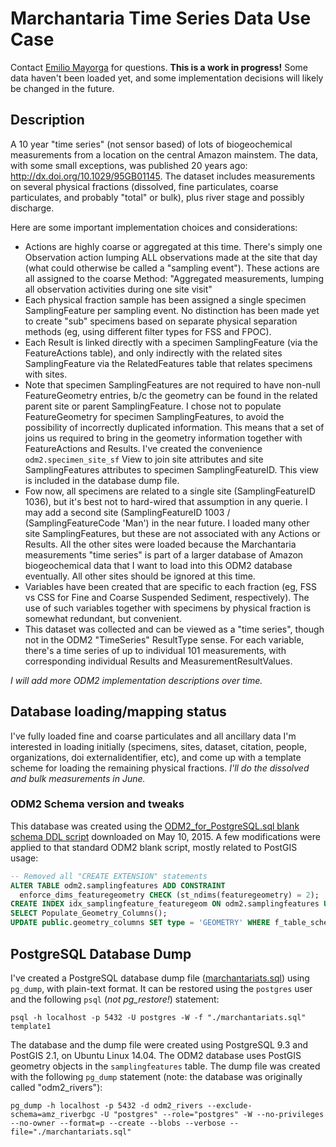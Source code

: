 # Marchantaria Time Series Data Use Case
Contact [Emilio Mayorga](https://github.com/emiliom) for questions. **This is a work in progress!** Some data haven't been loaded yet, and some implementation decisions will likely be changed in the future.

## Description
A 10 year "time series" (not sensor based) of lots of biogeochemical measurements from a location on the central Amazon mainstem. The data, with some small exceptions, was published 20 years ago: http://dx.doi.org/10.1029/95GB01145. The dataset includes measurements on several physical fractions (dissolved, fine particulates, coarse particulates, and probably "total" or bulk), plus river stage and possibly discharge.

Here are some important implementation choices and considerations:
- Actions are highly coarse or aggregated at this time. There's simply one Observation action lumping ALL observations made at the site that day (what could otherwise be called a "sampling event"). These actions are all assigned to the coarse Method:  "Aggregated measurements, lumping all observation activities during one site visit"
- Each physical fraction sample has been assigned a single specimen SamplingFeature per sampling event. No distinction has been made yet to create "sub" specimens based on separate physical separation methods (eg, using different filter types for FSS and FPOC).
- Each Result is linked directly with a specimen SamplingFeature (via the FeatureActions table), and only indirectly with the related sites SamplingFeature via the RelatedFeatures table that relates specimens with sites.
- Note that specimen SamplingFeatures are not required to have non-null FeatureGeometry entries, b/c the geometry can be found in the related parent site or parent SamplingFeature. I chose not to populate FeatureGeometry for specimen SamplingFeatures, to avoid the possibility of incorrectly duplicated information. This means that a set of joins us required to bring in the geometry information together with FeatureActions and Results. I've created the convenience `odm2.specimen_site_sf` View to join site attributes and site SamplingFeatures attributes to specimen SamplingFeatureID. This view is included in the database dump file.
- Fow now, all specimens are related to a single site (SamplingFeatureID 1036), but it's best not to hard-wired that assumption in any querie. I may add a second site (SamplingFeatureID 1003 / (SamplingFeatureCode 'Man') in the near future. I loaded many other site SamplingFeatures, but these are not associated with any Actions or Results. All the other sites were loaded because the Marchantaria measurements "time series" is part of a larger database of Amazon biogeochemical data that I want to load into this ODM2 database eventually. All other sites should be ignored at this time.
- Variables have been created that are specific to each fraction (eg, FSS vs CSS for Fine and Coarse Suspended Sediment, respectively). The use of such variables together with specimens by physical fraction is somewhat redundant, but convenient.
- This dataset was collected and can be viewed as a "time series", though not in the ODM2 "TimeSeries" ResultType sense. For each variable, there's a time series of up to individual 101 measurements, with corresponding individual Results and MeasurementResultValues.

*I will add more ODM2 implementation descriptions over time.*

## Database loading/mapping status
I've fully loaded fine and coarse particulates and all ancillary data I'm interested in loading initially (specimens, sites, dataset, citation, people, organizations, doi externalidentifier, etc), and come up with a template scheme for loading the remaining physical fractions. *I'll do the dissolved and bulk measurements in June.*

### ODM2 Schema version and tweaks
This database was created using the [ODM2_for_PostgreSQL.sql blank schema DDL script](https://github.com/ODM2/ODM2/blob/master/src/blank_schema_scripts/postgresql/ODM2_for_PostgreSQL.sql) downloaded on May 10, 2015. A few modifications were applied to that standard ODM2 blank script, mostly related to PostGIS usage:
```sql
-- Removed all "CREATE EXTENSION" statements
ALTER TABLE odm2.samplingfeatures ADD CONSTRAINT 
  enforce_dims_featuregeometry CHECK (st_ndims(featuregeometry) = 2);
CREATE INDEX idx_samplingfeature_featuregeom ON odm2.samplingfeatures USING gist (featuregeometry);
SELECT Populate_Geometry_Columns();
UPDATE public.geometry_columns SET type = 'GEOMETRY' WHERE f_table_schema = 'odm2' AND f_table_name = 'samplingfeatures';
```

## PostgreSQL Database Dump
I've created a PostgreSQL database dump file ([marchantariats.sql](marchantariats.sql)) using `pg_dump`, with plain-text format. It can be restored using the `postgres` user and the following `psql` (*not pg_restore!*) statement:
```
psql -h localhost -p 5432 -U postgres -W -f "./marchantariats.sql" template1
```
The database and the dump file were created using PostgreSQL 9.3 and PostGIS 2.1, on Ubuntu Linux 14.04. The ODM2 database uses PostGIS geometry objects in the `samplingfeatures` table. The dump file was created with the following `pg_dump` statement (note: the database was originally called "odm2_rivers"):
```
pg_dump -h localhost -p 5432 -d odm2_rivers --exclude-schema=amz_riverbgc -U "postgres" --role="postgres" -W --no-privileges --no-owner --format=p --create --blobs --verbose --file="./marchantariats.sql"
```
